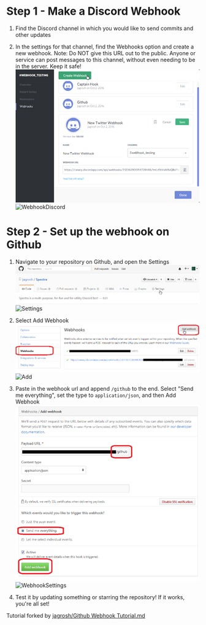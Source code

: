 # Step 1 - Make a Discord Webhook
1. Find the Discord channel in which you would like to send commits and other updates

2. In the settings for that channel, find the Webhooks option and create a new webhook. Note: Do NOT give this URL out to the public. Anyone or service can post messages to this channel, without even needing to be in the server. Keep it safe!
![WebhookDiscord](WebhookDiscord.png "WebhookDiscord")
![WebhookDiscord](http://i.imgur.com/PZE2wFu.png)

# Step 2 - Set up the webhook on Github
1. Navigate to your repository on Github, and open the Settings
![Settings](Settings.png "Settings")
![Settings](http://i.imgur.com/4GNq1lu.png)

2. Select Add Webhook
![Add](Add.png "Add")
![Add](http://i.imgur.com/ZvrBQdi.png)

3. Paste in the webhook url and append `/github` to the end. Select "Send me everything", set the type to `application/json`, and then Add Webhook
![WebhookSettings](WebhookSettings.png "WebhookSettings")
![WebhookSettings](http://i.imgur.com/mrf8Qmj.png)

4. Test it by updating something or starring the repository! If it works, you're all set!


Tutorial forked by [jagrosh/Github Webhook Tutorial.md](https://gist.github.com/jagrosh/5b1761213e33fc5b54ec7f6379034a22)


